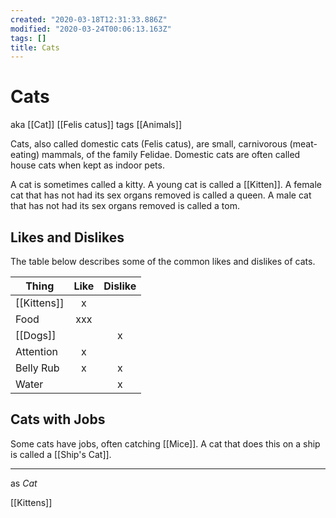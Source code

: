 ```yaml
---
created: "2020-03-18T12:31:33.886Z"
modified: "2020-03-24T00:06:13.163Z"
tags: []
title: Cats
---
```


# Cats

aka [[Cat]] [[Felis catus]]
tags [[Animals]]

Cats, also called domestic cats (Felis catus), are small, carnivorous (meat-eating) mammals, of the family Felidae. Domestic cats are often called house cats when kept as indoor pets.

A cat is sometimes called a kitty. A young cat is called a [[Kitten]]. A female cat that has not had its sex organs removed is called a queen. A male cat that has not had its sex organs removed is called a tom.

## Likes and Dislikes

The table below describes some of the common likes and dislikes of cats.

| Thing       | Like | Dislike |
| ----------- | :--: | :-----: |
| [[Kittens]] |  x   |         |
| Food        | xxx  |         |
| [[Dogs]]    |      |    x    |
| Attention   |  x   |         |
| Belly Rub   |  x   |    x    |
| Water       |      |    x    |

<!-- Drafts -->

## Cats with Jobs

Some cats have jobs, often catching [[Mice]]. A cat that does this on a ship is called a [[Ship's Cat]].

<!-- End Drafts -->

<!-- begin backlinker content -->

---

as _Cat_

[[Kittens]]
